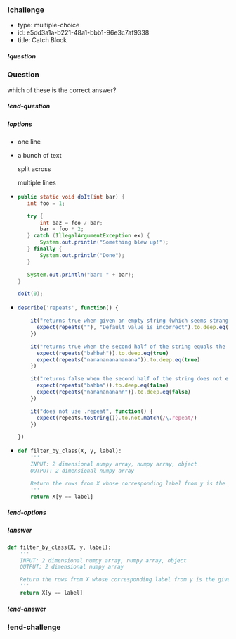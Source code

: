 ### !challenge

* type: multiple-choice
* id: e5dd3a1a-b221-48a1-bbb1-96e3c7af9338
* title: Catch Block

##### !question

### Question

which of these is the correct answer?

##### !end-question

##### !options

* one line

*
  a bunch of text

  split across

  multiple lines

*
  ```java
  public static void doIt(int bar) {
     int foo = 1;

     try {
         int baz = foo / bar;
         bar = foo * 2;
     } catch (IllegalArgumentException ex) {
         System.out.println("Something blew up!");
     } finally {
         System.out.println("Done");
     }

     System.out.println("bar: " + bar);
  }

  doIt(0);
  ```

*
  ```js
  describe('repeats', function() {

      it("returns true when given an empty string (which seems strange, but go with it :) )", function() {
        expect(repeats(""), "Default value is incorrect").to.deep.eq(true)
      })

      it("returns true when the second half of the string equals the first", function() {
        expect(repeats("bahbah")).to.deep.eq(true)
        expect(repeats("nananananananana")).to.deep.eq(true)
      })

      it("returns false when the second half of the string does not equal the first", function() {
        expect(repeats("bahba")).to.deep.eq(false)
        expect(repeats("nananananann")).to.deep.eq(false)
      })

      it("does not use .repeat", function() {
        expect(repeats.toString()).to.not.match(/\.repeat/)
      })

  })
  ```

*
  ```python
  def filter_by_class(X, y, label):
      '''
      INPUT: 2 dimensional numpy array, numpy array, object
      OUTPUT: 2 dimensional numpy array

      Return the rows from X whose corresponding label from y is the given label.
      '''
      return X[y == label]
  ```


##### !end-options

##### !answer

```python
def filter_by_class(X, y, label):
    '''
    INPUT: 2 dimensional numpy array, numpy array, object
    OUTPUT: 2 dimensional numpy array

    Return the rows from X whose corresponding label from y is the given label.
    '''
    return X[y == label]
```

##### !end-answer

### !end-challenge
